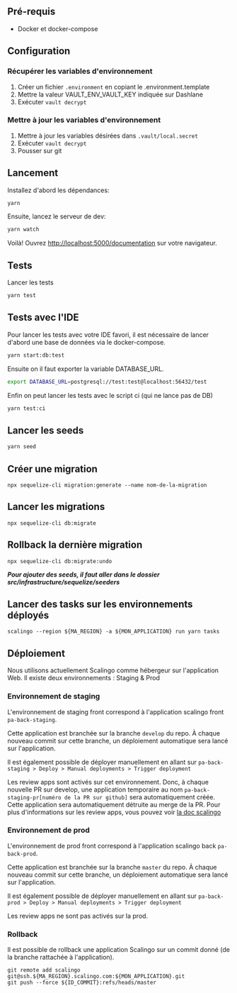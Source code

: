 ## Pré-requis

- Docker et docker-compose

## Configuration

### Récupérer les variables d'environnement
1. Créer un fichier ```.environment``` en copiant le .environment.template
2. Mettre la valeur VAULT_ENV_VAULT_KEY indiquée sur Dashlane
3. Exécuter ```vault decrypt```

### Mettre à jour les variables d'environnement
1. Mettre à jour les variables désirées dans ```.vault/local.secret```
2. Exécuter ```vault decrypt```
3. Pousser sur git

## Lancement

Installez d'abord les dépendances:

```bash
yarn
```

Ensuite, lancez le serveur de dev:

```bash
yarn watch
```

Voilà! Ouvrez [http://localhost:5000/documentation](http://localhost:5000/documentation) sur votre navigateur.

## Tests

Lancer les tests

```bash
yarn test
```

## Tests avec l'IDE

Pour lancer les tests avec votre IDE favori, il est nécessaire de lancer d'abord une base de données via le docker-compose.

```bash
yarn start:db:test
```

Ensuite on il faut exporter la variable DATABASE_URL.

```bash
export DATABASE_URL=postgresql://test:test@localhost:56432/test
```

Enfin on peut lancer les tests avec le script ci (qui ne lance pas de DB)

```bash
yarn test:ci
```

## Lancer les seeds

```bash
yarn seed
```

## Créer une migration

    npx sequelize-cli migration:generate --name nom-de-la-migration

## Lancer les migrations

    npx sequelize-cli db:migrate

## Rollback la dernière migration

    npx sequelize-cli db:migrate:undo

**_Pour ajouter des seeds, il faut aller dans le dossier src/infrastructure/sequelize/seeders_**

## Lancer des tasks sur les environnements déployés

    scalingo --region ${MA_REGION} -a ${MON_APPLICATION} run yarn tasks

## Déploiement

Nous utilisons actuellement Scalingo comme hébergeur sur l'application Web. Il existe deux environnements : Staging & Prod

### Environnement de staging

L'environnement de staging front correspond à l'application scalingo front `pa-back-staging`.

Cette application est branchée sur la branche `develop` du repo.
À chaque nouveau commit sur cette branche, un déploiement automatique sera lancé sur l'application.

Il est également possible de déployer manuellement en allant sur `pa-back-staging > Deploy > Manual deployments > Trigger deployment`

Les review apps sont activés sur cet environnement. Donc, à chaque nouvelle PR sur develop, une application temporaire au nom `pa-back-staging-pr[numéro de la PR sur github]` sera automatiquement créée. Cette application sera automatiquement détruite au merge de la PR.
Pour plus d'informations sur les review apps, vous pouvez voir [la doc scalingo](https://doc.scalingo.com/platform/app/review-apps)

### Environnement de prod

L'environnement de prod front correspond à l'application scalingo back `pa-back-prod`.

Cette application est branchée sur la branche `master` du repo.
À chaque nouveau commit sur cette branche, un déploiement automatique sera lancé sur l'application.

Il est également possible de déployer manuellement en allant sur `pa-back-prod > Deploy > Manual deployments > Trigger deployment`

Les review apps ne sont pas activés sur la prod.

### Rollback

Il est possible de rollback une application Scalingo sur un commit donné (de la branche rattachée à l'application).

    git remote add scalingo git@ssh.${MA_REGION}.scalingo.com:${MON_APPLICATION}.git
    git push --force ${ID_COMMIT}:refs/heads/master
